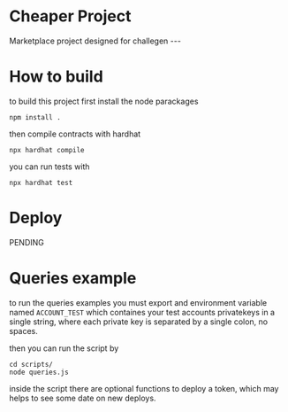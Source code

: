 # Cheaper Project

Marketplace project designed for challegen ---

# How to build

to build this project first install the node parackages

```npm install .```

then compile contracts with hardhat

```npx hardhat compile```

you can run tests with

```npx hardhat test```

# Deploy

PENDING


# Queries example

to run the queries examples you must export and environment variable named `ACCOUNT_TEST` which containes your test accounts privatekeys in a single string, where each private key is separated by a single colon, no spaces.


then you can run the script by

```
cd scripts/
node queries.js
```

inside the script there are optional functions to deploy a token, which may helps to see some date on new deploys.
